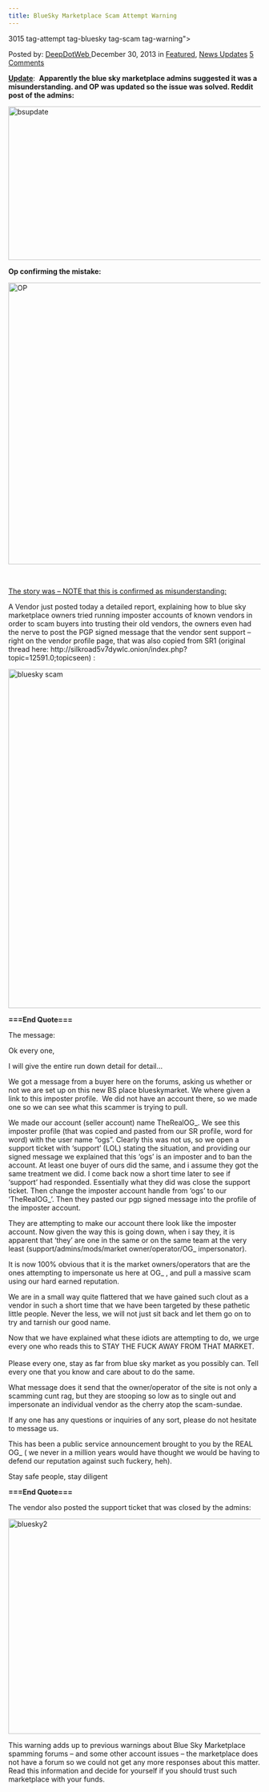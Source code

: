 ```yaml
---
title: BlueSky Marketplace Scam Attempt Warning
---
```

3015  tag-attempt tag-bluesky tag-scam tag-warning">

<span>Posted by: <a href="https://www.deepdotweb.com/author/admin/" title="">DeepDotWeb </a></span>
<span>December 30, 2013</span>
<span>in <a href="https://www.deepdotweb.com/category/deepdot-news/" rel="category tag">Featured</a>, <a href="https://www.deepdotweb.com/category/news-updates/" rel="category tag">News Updates</a></span>
<span><a href="https://www.deepdotweb.com/2013/12/30/bluesky-market-scam-attempt-warning/#comments">5 Comments</a></span>


<p><strong><span style="text-decoration: underline;">Update</span></strong>:  <strong>Apparently the blue sky marketplace admins suggested it was a misunderstanding. and OP was updated so the issue was solved. Reddit post of the admins:</strong></p>
<p><a href="/imgs/2013/12/bsupdate.png"><img class="aligncenter  wp-image-3048" alt="bsupdate" src="https://www.deepdotweb.com/wp-content/uploads/2013/12/bsupdate.png" width="659" height="307" srcset="https://www.deepdotweb.com/wp-content/uploads/2013/12/bsupdate.png 895w, https://www.deepdotweb.com/wp-content/uploads/2013/12/bsupdate-300x140.png 300w" sizes="(max-width: 659px) 100vw, 659px"/></a></p>
<p><strong> Op confirming the mistake:</strong></p>
<p><a href="/imgs/2013/12/OP.png"><img class="aligncenter  wp-image-3049" alt="OP" src="https://www.deepdotweb.com/wp-content/uploads/2013/12/OP.png" width="692" height="563" srcset="https://www.deepdotweb.com/wp-content/uploads/2013/12/OP.png 939w, https://www.deepdotweb.com/wp-content/uploads/2013/12/OP-300x244.png 300w" sizes="(max-width: 692px) 100vw, 692px"/></a></p>
<p>&nbsp;</p>
<p><span style="text-decoration: underline;">The story was &#8211; NOTE that this is confirmed as misunderstanding:</span></p>
<p>A Vendor just posted today a detailed report, explaining how to blue sky marketplace owners tried running imposter accounts of known vendors in order to scam buyers into trusting their old vendors, the owners even had the nerve to post the PGP signed message that the vendor sent support &#8211; right on the vendor profile page, that was also copied from SR1 (original thread here: http://silkroad5v7dywlc.onion/index.php?topic=12591.0;topicseen) :</p>
<p><a href="/imgs/2013/12/bluesky.png"><img class="aligncenter  wp-image-3016" alt="bluesky scam" src="https://www.deepdotweb.com/wp-content/uploads/2013/12/bluesky.png" width="736" height="678" srcset="https://www.deepdotweb.com/wp-content/uploads/2013/12/bluesky.png 944w, https://www.deepdotweb.com/wp-content/uploads/2013/12/bluesky-300x276.png 300w" sizes="(max-width: 736px) 100vw, 736px"/></a></p>
<p><strong>===End Quote===</strong></p>
<p>The message:</p>
<p>Ok every one,</p>
<p>I will give the entire run down detail for detail&#8230;</p>
<p>We got a message from a buyer here on the forums, asking us whether or not we are set up on this new BS place blueskymarket. We where given a link to this imposter profile.  We did not have an account there, so we made one so we can see what this scammer is trying to pull.</p>
<p>We made our account (seller account) name TheRealOG_. We see this imposter profile (that was copied and pasted from our SR profile, word for word) with the user name &#8220;ogs&#8221;. Clearly this was not us, so we open a support ticket with &#8216;support&#8217; (LOL) stating the situation, and providing our signed message we explained that this &#8216;ogs&#8217; is an imposter and to ban the account. At least one buyer of ours did the same, and i assume they got the same treatment we did. I come back now a short time later to see if &#8216;support&#8217; had responded. Essentially what they did was close the support ticket. Then change the imposter account handle from &#8216;ogs&#8217; to our &#8216;TheRealOG_&#8217;. Then they pasted our pgp signed message into the profile of the imposter account.</p>
<p>They are attempting to make our account there look like the imposter account. Now given the way this is going down, when i say they, it is apparent that &#8216;they&#8217; are one in the same or on the same team at the very least (support/admins/mods/market owner/operator/OG_ impersonator).</p>
<p>It is now 100% obvious that it is the market owners/operators that are the ones attempting to impersonate us here at OG_ , and pull a massive scam using our hard earned reputation.</p>
<p>We are in a small way quite flattered that we have gained such clout as a vendor in such a short time that we have been targeted by these pathetic little people. Never the less, we will not just sit back and let them go on to try and tarnish our good name.</p>
<p>Now that we have explained what these idiots are attempting to do, we urge every one who reads this to STAY THE FUCK AWAY FROM THAT MARKET.<strong><br/>
</strong><br/>
    Please every one, stay as far from blue sky market as you possibly can. Tell every one that you know and care about to do the same.</p>
<p>What message does it send that the owner/operator of the site is not only a scamming cunt rag, but they are stooping so low as to single out and impersonate an individual vendor as the cherry atop the scam-sundae.</p>
<p>If any one has any questions or inquiries of any sort, please do not hesitate to message us.</p>
<p>This has been a public service announcement brought to you by the REAL OG_ ( we never in a million years would have thought we would be having to defend our reputation against such fuckery, heh).</p>
<p>Stay safe people, stay diligent</p>
<p><strong>===End Quote===</strong></p>
<p>The vendor also posted the support ticket that was closed by the admins:</p>
<p><a href="/imgs/2013/12/bluesky2.png"><img class="aligncenter  wp-image-3017" alt="bluesky2" src="https://www.deepdotweb.com/wp-content/uploads/2013/12/bluesky2.png" width="608" height="430" srcset="https://www.deepdotweb.com/wp-content/uploads/2013/12/bluesky2.png 943w, https://www.deepdotweb.com/wp-content/uploads/2013/12/bluesky2-300x212.png 300w" sizes="(max-width: 608px) 100vw, 608px"/></a></p>
<p>This warning adds up to previous warnings about Blue Sky Marketplace spamming forums &#8211; and some other account issues &#8211; the marketplace does not have a forum so we could not get any more responses about this matter. Read this information and decide for yourself if you should trust such marketplace with your funds.</p>
</div>
<span style="display:none"><a href="https://www.deepdotweb.com/tag/attempt/" rel="tag">attempt</a> <a href="https://www.deepdotweb.com/tag/bluesky/" rel="tag">bluesky</a> <a href="https://www.deepdotweb.com/tag/scam/" rel="tag">scam</a> <a href="https://www.deepdotweb.com/tag/warning/" rel="tag">warning</a>
Updated: 2013-12-30
